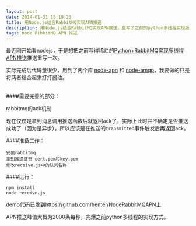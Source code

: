```yaml
---
layout: post
date: 2014-01-31 15:19:23
title: 用Node.js结合RabbitMQ实现APN推送
description: 用Node.js结合RabbitMQ实现APN推送，重写了之前的python多线程实现版本
tags: node RibbitMQ APN 推送
---
```



最近刚开始看nodejs，于是想把之前写得稀烂的[Python+RabbitMQ实现多线程APN推送](/post/python-rabbitmq-multiple-thread-apn.html)推送重写一次。

实际完成后代码量很少，用到了两个库 [node-apn](https://github.com/argon/node-apn) 和 [node-amqp](https://github.com/postwait/node-amqp)，我要做的只是将两者结合起来打打酱油。
<br />
<br />


####需要完善的部分：

rabbitmq的ack机制

现在仅仅是拿到消息调用推送函数后就返回ack了，实际上此时并不确定是否推送成功了（因为是异步），所以应该是在推送的`transmitted`事件触发后再返回ack。


####准备工作：

    安装rabbitmq
    拿到推送证书 cert.pem和key.pem
    修改receive.js中的队列名称

####运行：

    npm install
    node receive.js
    
    
demo代码已发到<https://github.com/henter/NodeRabbitMQAPN>上


APN推送峰值大概为2000条每秒，完爆之前python多线程的实现方式。

